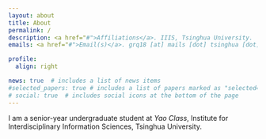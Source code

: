 ```yaml
---
layout: about
title: About
permalink: /
description: <a href="#">Affiliations</a>. IIIS, Tsinghua University. 
emails: <a href="#">Email(s)</a>. grq18 [at] mails [dot] tsinghua [dot] edu [dot] cn (will be expired next year) or rqgao0422 [at] gmail [dot] com

profile:
  align: right

news: true  # includes a list of news items
#selected_papers: true # includes a list of papers marked as "selected={true}"
# social: true  # includes social icons at the bottom of the page
---
```


I am a senior-year undergraduate student at *Yao Class*, Institute for Interdisciplinary Information Sciences, Tsinghua University. 
